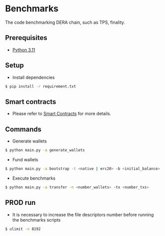 # Benchmarks
The code benchmarking DERA chain, such as TPS, finality.

## Prerequisites

- [Python 3.11](https://www.python.org/downloads/release/python-3110/)

## Setup

- Install dependencies

```sh
$ pip install -r requirement.txt
```

## Smart contracts

- Please refer to [Smart Contracts](./contracts/README.md) for more details.

## Commands

- Generate wallets
```sh
$ python main.py -a generate_wallets
```

- Fund wallets
```sh
$ python main.py -a bootstrap -t <native | erc20> -b <initial_balance>
```

- Execute benchmarks
```sh
$ python main.py -a transfer -n <number_wallets> -tx <number_txs>
```

## PROD run
- It is necessary to increase the file descriptors number before running the benchmarks scripts
```sh
$ ulimit -n 8192
```
